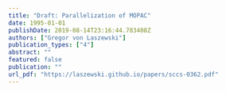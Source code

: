 ```yaml
---
title: "Draft: Parallelization of MOPAC"
date: 1995-01-01
publishDate: 2019-08-14T23:16:44.783408Z
authors: ["Gregor von Laszewski"]
publication_types: ["4"]
abstract: ""
featured: false
publication: ""
url_pdf: "https://laszewski.github.io/papers/sccs-0362.pdf"
---
```


